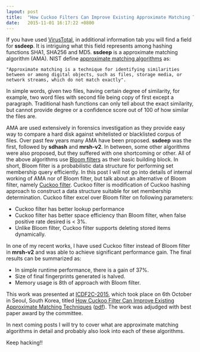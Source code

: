 ```yaml
---
layout: post
title:  "How Cuckoo Filters Can Improve Existing Approximate Matching Techniques"
date:   2015-11-01 16:17:22 +0800
---
```


If you have used [VirusTotal](https://virustotal.com), in additional information tab you will find a field for **ssdeep**. It is intriguing what this field represents among hashing functions SHA1, SHA256 and MD5. **ssdeep** is a approximate matching algorithm (AMA). NIST define [approximate matching algorithms](http://www.nsrl.nist.gov/Documents/ApproxMatchSP3-20130802.pdf) as:

```"Approximate matching is a technique for identifying similarities between or among digital objects, such as files, storage media, or network streams, which do not match exactly".```

In simple words, given two files, having certain degree of similarity, for example, two word files with second file being copy of first except a paragraph. Traditional hash functions can only tell about the exact similarity, but cannot provide degree or a confidence score out of 100 of how similar the files are.

AMA are used extensively in forensics investigation as they provide easy way to compare a hard disk against whitelisted or blacklisted corpus of files. Over past few years many AMA have been proposed. **ssdeep** was the first, followed by **sdhash** and **mrsh-v2**. In between, some other algorithms were also proposed, but they suffered with one shortcoming or other. All of the above algorithms use [Bloom filters](https://en.wikipedia.org/wiki/Bloom_filter) as their basic building block. In short, Bloom filter is a probabilistic data structure for performing set membership query efficiently. In this post I will not go into details of internal working of  AMA nor of Bloom filter, but talk about an alternative of Bloom filter, namely [Cuckoo filter](https://www.cs.cmu.edu/~dga/papers/cuckoo-conext2014.pdf). Cuckoo filter is modification of Cuckoo hashing approach to construct a data structure suitable for set membership determination. Cuckoo filter excel over Bloom filter on following parameters:


- Cuckoo filter has better lookup performance
- Cuckoo filter has better space efficiency than Bloom filter, when false positive rate desired is < 3%.
- Unlike Bloom filter, Cuckoo filter supports deleting stored items dynamically.

In one of my recent works, I have used Cuckoo filter instead of Bloom filter in **mrsh-v2** and was able to achieve significant performance gain. The final results can be summarized as:

- In simple runtime performance, there is a gain of 37%.
- Size of final fingerprints generated is halved.
- Memory usage is 8th of approach with Bloom filter.

This work was presented at [ICDF2C-2015](http://d-forensics.org/), which took place on 6th October in Seoul, South Korea, titled [How Cuckoo Filter Can Improve Existing Approximate Matching Techniques](http://link.springer.com/chapter/10.1007/978-3-319-25512-5_4#page-1) ([pdf](/assets/docs/icdf2c.pdf)). The work was adjudged with best paper award by the committee.

In next coming posts I will try to cover what are approximate matching algorithms in detail and probably also look into each of these algorithms.

Keep hacking!!
